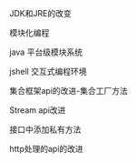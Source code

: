 JDK和JRE的改变

模块化编程

java 平台级模块系统

jshell 交互式编程环境

集合框架api的改进-集合工厂方法

Stream api改进

接口中添加私有方法

http处理的api的改进
